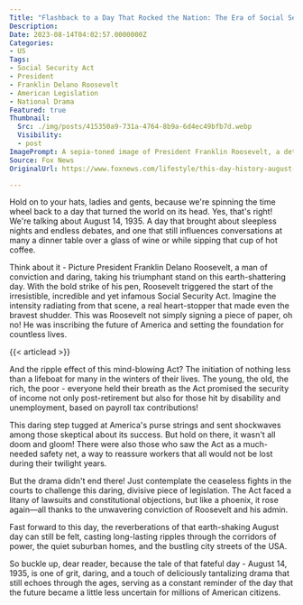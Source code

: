 ```yaml
---
Title: "Flashback to a Day That Rocked the Nation: The Era of Social Security Kicks Off!"
Description: 
Date: 2023-08-14T04:02:57.0000000Z
Categories:
- US
Tags:
- Social Security Act
- President 
- Franklin Delano Roosevelt
- American Legislation
- National Drama
Featured: true
Thumbnail:
  Src: ./img/posts/415350a9-731a-4764-8b9a-6d4ec49bfb7d.webp
  Visibility:
  - post
ImagePrompt: A sepia-toned image of President Franklin Roosevelt, a determined expression on his face, as he signs the monumental Social Security Act, forever changing the future of millions of Americans.
Source: Fox News
OriginalUrl: https://www.foxnews.com/lifestyle/this-day-history-august-14-1935-social-security-signed-law-fdr

---
```

Hold on to your hats, ladies and gents, because we're spinning the time wheel back to a day that turned the world on its head. Yes, that's right! We're talking about August 14, 1935. A day that brought about sleepless nights and endless debates, and one that still influences conversations at many a dinner table over a glass of wine or while sipping that cup of hot coffee.

Think about it - Picture President Franklin Delano Roosevelt, a man of conviction and daring, taking his triumphant stand on this earth-shattering day. With the bold strike of his pen, Roosevelt triggered the start of the irresistible, incredible and yet infamous Social Security Act. Imagine the intensity radiating from that scene, a real heart-stopper that made even the bravest shudder. This was Roosevelt not simply signing a piece of paper, oh no! He was inscribing the future of America and setting the foundation for countless lives.

{{< articlead >}}

And the ripple effect of this mind-blowing Act? The initiation of nothing less than a lifeboat for many in the winters of their lives. The young, the old, the rich, the poor - everyone held their breath as the Act promised the security of income not only post-retirement but also for those hit by disability and unemployment, based on payroll tax contributions!

This daring step tugged at America's purse strings and sent shockwaves among those skeptical about its success. But hold on there, it wasn't all doom and gloom! There were also those who saw the Act as a much-needed safety net, a way to reassure workers that all would not be lost during their twilight years.

But the drama didn't end there! Just contemplate the ceaseless fights in the courts to challenge this daring, divisive piece of legislation. The Act faced a litany of lawsuits and constitutional objections, but like a phoenix, it rose again—all thanks to the unwavering conviction of Roosevelt and his admin.

Fast forward to this day, the reverberations of that earth-shaking August day can still be felt, casting long-lasting ripples through the corridors of power, the quiet suburban homes, and the bustling city streets of the USA.

So buckle up, dear reader, because the tale of that fateful day - August 14, 1935, is one of grit, daring, and a touch of deliciously tantalizing drama that still echoes through the ages, serving as a constant reminder of the day that the future became a little less uncertain for millions of American citizens.